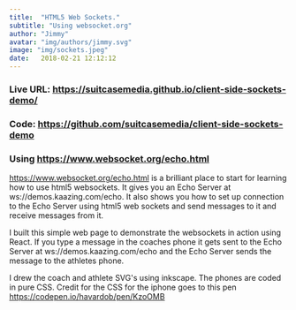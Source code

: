 ```yaml
---
title:  "HTML5 Web Sockets."
subtitle: "Using websocket.org"
author: "Jimmy"
avatar: "img/authors/jimmy.svg"
image: "img/sockets.jpeg"
date:   2018-02-21 12:12:12
---
```

### Live URL: <a  target="_blank" href="https://suitcasemedia.github.io/client-side-sockets-demo/">https://suitcasemedia.github.io/client-side-sockets-demo/</a> 

### Code: <a href="https://github.com/suitcasemedia/client-side-sockets-demo">https://github.com/suitcasemedia/client-side-sockets-demo</a>


### Using https://www.websocket.org/echo.html
https://www.websocket.org/echo.html is a brilliant place to start for learning how to use html5 websockets.
It gives you an Echo Server at ws://demos.kaazing.com/echo. It also shows you how to set up connection to the Echo Server using html5 web sockets and send messages  to it and receive messages from it.

I built this simple web page to demonstrate the websockets in action using React.
If you type a message in the coaches phone it gets sent to the Echo Server  at  ws://demos.kaazing.com/echo and the Echo Server  sends the message to the athletes phone.

I drew the coach and athlete SVG's using inkscape.
The phones are coded in pure CSS.
Credit for the CSS for the iphone goes to this pen https://codepen.io/havardob/pen/KzoOMB